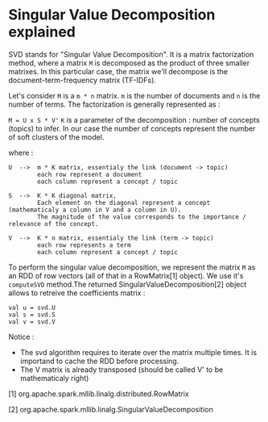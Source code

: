 # Singular Value Decomposition explained

SVD stands for "Singular Value Decomposition". It is a matrix factorization method, where a matrix `M` is decomposed as the product of three smaller matrixes. In this particular case, the matrix we'll decompose is the document-term-frequency matrix (TF-IDFs).


Let's consider `M` is a `m * n` matrix. `m` is the number of documents and `n` is the number of terms.
The factorization is generally represented as :

`M = U x S * V'`
`K` is a parameter of the decomposition : number of concepts (topics) to infer.
In our case the number of concepts represent the number of soft clusters of the model.

where :

	U  -->	m * K matrix, essentialy the link (document -> topic)
			each row represent a document
			each column represent a concept / topic

	S  -->	K * K diagonal matrix,
			Each element on the diagonal represent a concept (mathematicaly a column in V and a column in U).
			The magnitude of the value corresponds to the importance / relevance of the concept.

	V  -->	K * n matrix, essentialy the link (term -> topic)
			each row represents a term
			each column represent a concept / topic


To perform the singular value decomposition, we represent the matrix `M` as an RDD of row vectors (all of that in a RowMatrix[1] object). We use it's `computeSVD` method.The returned SingularValueDecomposition[2] object allows to retreive the coefficients matrix :

```
val u = svd.U
val s = svd.S
val v = svd.V
```

Notice :
 * The svd algorithm requires to iterate over the matrix multiple times. It is importand to cache the RDD before processing.
 * The V matrix is already transposed (should be called V' to be mathematicaly right)




[1] org.apache.spark.mllib.linalg.distributed.RowMatrix

[2] org.apache.spark.mllib.linalg.SingularValueDecomposition
